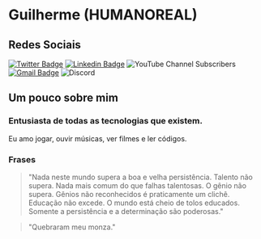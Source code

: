 # Guilherme (HUMANOREAL)

## Redes Sociais
[![Twitter Badge](https://img.shields.io/badge/-@HUMAN0R3AL-2E3440?style=flat-square&labelColor=434C5E&logo=twitter&logoColor=88C0D0&link=https://twitter.com/HUMAN0R3AL)](https://twitter.com/HUMAN0R3AL) 
[![Linkedin Badge](https://img.shields.io/badge/-HUMANOREAL-2E3440?style=flat-square&logo=Linkedin&logoColor=88C0D0&link=https://www.linkedin.com/in/HUMANOREAL/)](https://www.linkedin.com/in/HUMANOREAL/) 
![YouTube Channel Subscribers](https://img.shields.io/youtube/channel/subscribers/UC08GfqsYI_Syim1YroVscpw?color=2E3440&label=HUMANOREAL&logo=Youtube&logoColor=%23BF616A&style=flat-square)
[![Gmail Badge](https://img.shields.io/badge/-humanorealboy@gmail.com-2E3440?style=flat-square&logo=Gmail&logoColor=white&link=mailto:humanorealboy@gmail.com)](mailto:humanorealboy@gmail.com)
![Discord](https://img.shields.io/discord/936008260908105789?color=2E3440&label=Frior%20Frost&logo=discord&logoColor=5E81AC)

## Um pouco sobre mim
### Entusiasta de todas as tecnologias que existem.


  Eu amo jogar, ouvir músicas, ver filmes e ler códigos. 

### Frases
> "Nada neste mundo supera a boa e velha persistência. Talento não supera. Nada mais comum do que falhas talentosas. O gênio não supera. Gênios não reconhecidos é praticamente um clichê. Educação não excede. O mundo está cheio de tolos educados. Somente a persistência e a determinação são poderosas."

> "Quebraram meu monza."
